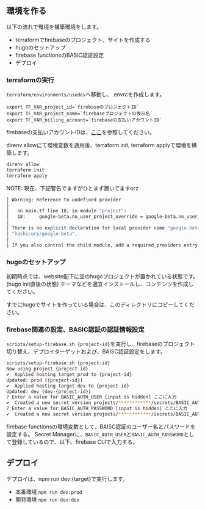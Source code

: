 
## 環境を作る

以下の流れで環境を構築環境をします。

* terraformでfirebaseのプロジェクト、サイトを作成する
* hugoのセットアップ
* firebase functionsのBASIC認証設定
* デプロイ

### terraformの実行

`terraform/environments/usedev`へ移動し、.envrcを作成します。

```.envrc
export TF_VAR_project_id=`firebaseのプロジェクトID`
export TF_VAR_project_name=`firebaseプロジェクトの表示名`
export TF_VAR_billing_account=`firebaseの支払いアカウントID`
```

firebaseの支払いアカウントIDは、[ここ](https://cloud.google.com/billing/docs/how-to/find-billing-account-id?hl=ja)を参照してください。

direnv allowにて環境変数を適用後、terraform init, terraform applyで環境を構築します。

```sh
direnv allow
terraform init
terraform apply
```

NOTE:
現在、下記警告でますがひとまず置いてますorz

```sh
│ Warning: Reference to undefined provider
│ 
│   on main.tf line 18, in module "project":
│   18:     google-beta.no_user_project_override = google-beta.no_user_project_override
│ 
│ There is no explicit declaration for local provider name "google-beta.no_user_project_override" in module.project, so Terraform is assuming you mean to pass a configuration for
│ "hashicorp/google-beta".
│ 
│ If you also control the child module, add a required_providers entry named "google-beta.no_user_project_override" with the source address "hashicorp/google-beta".
```

### hugoのセットアップ

初期時点では、website配下に空のhugoプロジェクトが置かれている状態です。(hugo init直後の状態)
テーマなどを適宜インストールし、コンテンツを作成してください。

すでにhugoでサイトを作っている場合は、このディレクトリにコピーしてください。

### firebase関連の設定、BASIC認証の認証情報設定

`scripts/setup-firebase.sh {project-id}`を実行し、firebaseのプロジェクト切り替え、デプロイターゲットおよび、BAISC認証設定をします。

```sh
scripts/setup-firebase.sh {project-id}
Now using project {project-id}
✔  Applied hosting target prod to {project-id}
Updated: prod ({project-id})
✔  Applied hosting target dev to {project-id}
Updated: dev (dev-{project-id})
? Enter a value for BASIC_AUTH_USER [input is hidden] ここに入力
✔  Created a new secret version projects/************/secrets/BASIC_AUTH_USER/versions/1
? Enter a value for BASIC_AUTH_PASSWORD [input is hidden] ここに入力
✔  Created a new secret version projects/************/secrets/BASIC_AUTH_PASSWORD/versions/1
```

firebase functionsの環境変数として、BAISC認証のユーザー名とパスワードを設定する。
Secret Managerに、`BASIC_AUTH_USER`と`BASIC_AUTH_PASSWORD`として登録しているので、以下、firebase CLIで入力する。

## デプロイ

デプロイは、npm run dev:{target}で実行します。

* 本番環境
`npm run dev:prod`
* 開発環境
`npm run dev:dev`
